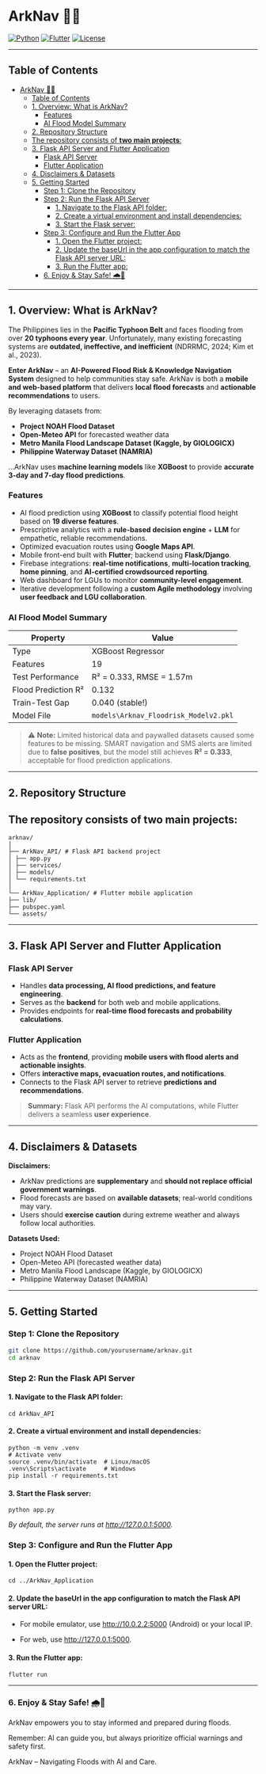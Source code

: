 ﻿# ArkNav 🌊🚨

[![Python](https://img.shields.io/badge/python-3.11-blue)](https://www.python.org/)
[![Flutter](https://img.shields.io/badge/flutter-3.13-blue)](https://flutter.dev/)
[![License](https://img.shields.io/badge/license-MIT-green)](LICENSE)

---

## Table of Contents

- [ArkNav 🌊🚨](#arknav-)
  - [Table of Contents](#table-of-contents)
  - [1. Overview: What is ArkNav?](#1-overview-what-is-arknav)
    - [Features](#features)
    - [AI Flood Model Summary](#ai-flood-model-summary)
  - [2. Repository Structure](#2-repository-structure)
  - [The repository consists of **two main projects**:](#the-repository-consists-of-two-main-projects)
  - [3. Flask API Server and Flutter Application](#3-flask-api-server-and-flutter-application)
    - [Flask API Server](#flask-api-server)
    - [Flutter Application](#flutter-application)
  - [4. Disclaimers \& Datasets](#4-disclaimers--datasets)
  - [5. Getting Started](#5-getting-started)
    - [Step 1: Clone the Repository](#step-1-clone-the-repository)
    - [Step 2: Run the Flask API Server](#step-2-run-the-flask-api-server)
      - [1. Navigate to the Flask API folder:](#1-navigate-to-the-flask-api-folder)
      - [2. Create a virtual environment and install dependencies:](#2-create-a-virtual-environment-and-install-dependencies)
      - [3. Start the Flask server:](#3-start-the-flask-server)
    - [Step 3: Configure and Run the Flutter App](#step-3-configure-and-run-the-flutter-app)
      - [1. Open the Flutter project:](#1-open-the-flutter-project)
      - [2. Update the baseUrl in the app configuration to match the Flask API server URL:](#2-update-the-baseurl-in-the-app-configuration-to-match-the-flask-api-server-url)
      - [3. Run the Flutter app:](#3-run-the-flutter-app)
    - [6. Enjoy \& Stay Safe! 🌧️🌊](#6-enjoy--stay-safe-️)

---

## 1. Overview: What is ArkNav?

The Philippines lies in the **Pacific Typhoon Belt** and faces flooding from over **20 typhoons every year**. Unfortunately, many existing forecasting systems are **outdated, ineffective, and inefficient** (NDRRMC, 2024; Kim et al., 2023).

**Enter ArkNav** – an **AI-Powered Flood Risk & Knowledge Navigation System** designed to help communities stay safe. ArkNav is both a **mobile and web-based platform** that delivers **local flood forecasts** and **actionable recommendations** to users.

By leveraging datasets from:

- **Project NOAH Flood Dataset**
- **Open-Meteo API** for forecasted weather data
- **Metro Manila Flood Landscape Dataset (Kaggle, by GIOLOGICX)**
- **Philippine Waterway Dataset (NAMRIA)**

...ArkNav uses **machine learning models** like **XGBoost** to provide **accurate 3-day and 7-day flood predictions**.

### Features

- AI flood prediction using **XGBoost** to classify potential flood height based on **19 diverse features**.
- Prescriptive analytics with a **rule-based decision engine** + **LLM** for empathetic, reliable recommendations.
- Optimized evacuation routes using **Google Maps API**.
- Mobile front-end built with **Flutter**; backend using **Flask/Django**.
- Firebase integrations: **real-time notifications**, **multi-location tracking**, **home pinning**, and **AI-certified crowdsourced reporting**.
- Web dashboard for LGUs to monitor **community-level engagement**.
- Iterative development following a **custom Agile methodology** involving **user feedback and LGU collaboration**.

### AI Flood Model Summary

| Property            | Value                                 |
| ------------------- | ------------------------------------- |
| Type                | XGBoost Regressor                     |
| Features            | 19                                    |
| Test Performance    | R² = 0.333, RMSE = 1.57m              |
| Flood Prediction R² | 0.132                                 |
| Train-Test Gap      | 0.040 (stable!)                       |
| Model File          | `models\Arknav_Floodrisk_Modelv2.pkl` |

> ⚠️ **Note:** Limited historical data and paywalled datasets caused some features to be missing. SMART navigation and SMS alerts are limited due to **false positives**, but the model still achieves **R² = 0.333**, acceptable for flood prediction applications.

---

## 2. Repository Structure

## The repository consists of **two main projects**:

```
arknav/
│
├── ArkNav_API/ # Flask API backend project
│ ├── app.py
│ ├── services/
│ ├── models/
│ └── requirements.txt
│
└── ArkNav_Application/ # Flutter mobile application
├── lib/
├── pubspec.yaml
└── assets/
```
---

## 3. Flask API Server and Flutter Application

### Flask API Server
- Handles **data processing, AI flood predictions, and feature engineering**.
- Serves as the **backend** for both web and mobile applications.
- Provides endpoints for **real-time flood forecasts and probability calculations**.

### Flutter Application
- Acts as the **frontend**, providing **mobile users with flood alerts and actionable insights**.
- Offers **interactive maps, evacuation routes, and notifications**.
- Connects to the Flask API server to retrieve **predictions and recommendations**.

> **Summary:** Flask API performs the AI computations, while Flutter delivers a seamless **user experience**.

---

## 4. Disclaimers & Datasets

**Disclaimers:**
- ArkNav predictions are **supplementary** and **should not replace official government warnings**.
- Flood forecasts are based on **available datasets**; real-world conditions may vary.
- Users should **exercise caution** during extreme weather and always follow local authorities.

**Datasets Used:**
- Project NOAH Flood Dataset  
- Open-Meteo API (forecasted weather data)  
- Metro Manila Flood Landscape (Kaggle, by GIOLOGICX)  
- Philippine Waterway Dataset (NAMRIA)  

---

## 5. Getting Started

### Step 1: Clone the Repository
```bash
git clone https://github.com/yourusername/arknav.git
cd arknav
```

### Step 2: Run the Flask API Server
#### 1. Navigate to the Flask API folder:
```cd ArkNav_API```

#### 2. Create a virtual environment and install dependencies:
```
python -m venv .venv
# Activate venv
source .venv/bin/activate  # Linux/macOS
.venv\Scripts\activate     # Windows
pip install -r requirements.txt
```

#### 3. Start the Flask server:
```
python app.py
```
*By default, the server runs at http://127.0.0.1:5000.*

### Step 3: Configure and Run the Flutter App
#### 1. Open the Flutter project:
```
cd ../ArkNav_Application
```
#### 2. Update the baseUrl in the app configuration to match the Flask API server URL:

- For mobile emulator, use http://10.0.2.2:5000 (Android) or your local IP.

- For web, use http://127.0.0.1:5000.

#### 3. Run the Flutter app:
```
flutter run
```
---
### 6. Enjoy & Stay Safe! 🌧️🌊
ArkNav empowers you to stay informed and prepared during floods.

Remember: AI can guide you, but always prioritize official warnings and safety first.


ArkNav – Navigating Floods with AI and Care.
